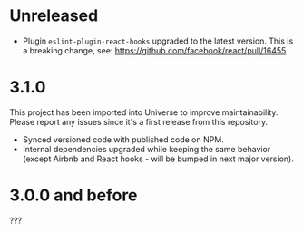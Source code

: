 # Unreleased

- Plugin `eslint-plugin-react-hooks` upgraded to the latest version. This is a breaking change, see: https://github.com/facebook/react/pull/16455

# 3.1.0

This project has been imported into Universe to improve maintainability. Please report any issues since it's a first release from this repository.

- Synced versioned code with published code on NPM.
- Internal dependencies upgraded while keeping the same behavior (except Airbnb and React hooks - will be bumped in next major version).

# 3.0.0 and before

???
